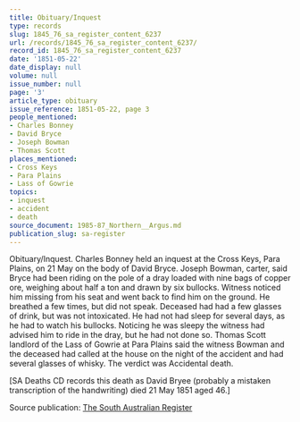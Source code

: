 ```yaml
---
title: Obituary/Inquest
type: records
slug: 1845_76_sa_register_content_6237
url: /records/1845_76_sa_register_content_6237/
record_id: 1845_76_sa_register_content_6237
date: '1851-05-22'
date_display: null
volume: null
issue_number: null
page: '3'
article_type: obituary
issue_reference: 1851-05-22, page 3
people_mentioned:
- Charles Bonney
- David Bryce
- Joseph Bowman
- Thomas Scott
places_mentioned:
- Cross Keys
- Para Plains
- Lass of Gowrie
topics:
- inquest
- accident
- death
source_document: 1985-87_Northern__Argus.md
publication_slug: sa-register
---
```


Obituary/Inquest.  Charles Bonney held an inquest at the Cross Keys, Para Plains, on 21 May on the body of David Bryce.  Joseph Bowman, carter, said Bryce had been riding on the pole of a dray loaded with nine bags of copper ore, weighing about half a ton and drawn by six bullocks.  Witness noticed him missing from his seat and went back to find him on the ground.  He breathed a few times, but did not speak.  Deceased had had a few glasses of drink, but was not intoxicated.  He had not had sleep for several days, as he had to watch his bullocks.  Noticing he was sleepy the witness had advised him to ride in the dray, but he had not done so.  Thomas Scott landlord of the Lass of Gowrie at Para Plains said the witness Bowman and the deceased had called at the house on the night of the accident and had several glasses of whisky.  The verdict was Accidental death.

[SA Deaths CD records this death as David Bryee (probably a mistaken transcription of the handwriting) died 21 May 1851 aged 46.]

Source publication: [The South Australian Register](/publications/sa-register/)
